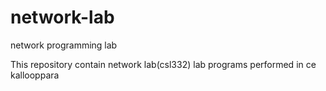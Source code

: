 # network-lab
network programming lab 


This repository contain network lab(csl332) lab programs performed in ce kallooppara

